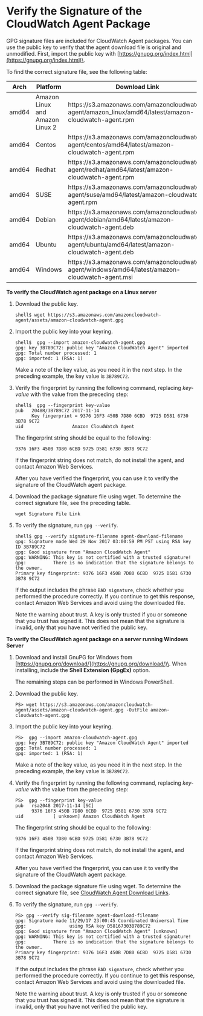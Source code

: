 # Verify the Signature of the CloudWatch Agent Package<a name="verify-CloudWatch-Agent-Package-Signature"></a>

GPG signature files are included for CloudWatch Agent packages\. You can use the public key to verify that the agent download file is original and unmodified\. First, import the public key with [https://gnupg.org/index.html](https://gnupg.org/index.html)\.

To find the correct signature file, see the following table: 


| Arch | Platform | Download Link | Signature File Link | 
| --- | --- | --- | --- | 
|  amd64 |  Amazon Linux and Amazon Linux 2  |  https://s3\.amazonaws\.com/amazoncloudwatch\-agent/amazon\_linux/amd64/latest/amazon\-cloudwatch\-agent\.rpm  |  https://s3\.amazonaws\.com/amazoncloudwatch\-agent/amazon\_linux/amd64/latest/amazon\-cloudwatch\-agent\.rpm\.sig  | 
|  amd64 |  Centos  |  https://s3\.amazonaws\.com/amazoncloudwatch\-agent/centos/amd64/latest/amazon\-cloudwatch\-agent\.rpm  |  https://s3\.amazonaws\.com/amazoncloudwatch\-agent/centos/amd64/latest/amazon\-cloudwatch\-agent\.rpm\.sig  | 
|  amd64 |  Redhat  |  https://s3\.amazonaws\.com/amazoncloudwatch\-agent/redhat/amd64/latest/amazon\-cloudwatch\-agent\.rpm  |  https://s3\.amazonaws\.com/amazoncloudwatch\-agent/redhat/amd64/latest/amazon\-cloudwatch\-agent\.rpm\.sig  | 
|  amd64 |  SUSE  |  https://s3\.amazonaws\.com/amazoncloudwatch\-agent/suse/amd64/latest/amazon\-cloudwatch\-agent\.rpm  |  https://s3\.amazonaws\.com/amazoncloudwatch\-agent/suse/amd64/latest/amazon\-cloudwatch\-agent\.rpm\.sig  | 
|  amd64 |  Debian  |  https://s3\.amazonaws\.com/amazoncloudwatch\-agent/debian/amd64/latest/amazon\-cloudwatch\-agent\.deb  |  https://s3\.amazonaws\.com/amazoncloudwatch\-agent/debian/amd64/latest/amazon\-cloudwatch\-agent\.deb\.sig  | 
|  amd64 |  Ubuntu  |  https://s3\.amazonaws\.com/amazoncloudwatch\-agent/ubuntu/amd64/latest/amazon\-cloudwatch\-agent\.deb  |  https://s3\.amazonaws\.com/amazoncloudwatch\-agent/ubuntu/amd64/latest/amazon\-cloudwatch\-agent\.deb\.sig  | 
|  amd64 |  Windows  |  https://s3\.amazonaws\.com/amazoncloudwatch\-agent/windows/amd64/latest/amazon\-cloudwatch\-agent\.msi  |  https://s3\.amazonaws\.com/amazoncloudwatch\-agent/windows/amd64/latest/amazon\-cloudwatch\-agent\.msi\.sig  | 

**To verify the CloudWatch agent package on a Linux server**

1. Download the public key\.

   ```
   shell$ wget https://s3.amazonaws.com/amazoncloudwatch-agent/assets/amazon-cloudwatch-agent.gpg
   ```

1. Import the public key into your keyring\.

   ```
   shell$  gpg --import amazon-cloudwatch-agent.gpg
   gpg: key 3B789C72: public key "Amazon CloudWatch Agent" imported
   gpg: Total number processed: 1
   gpg: imported: 1 (RSA: 1)
   ```

   Make a note of the key value, as you need it in the next step\. In the preceding example, the key value is `3B789C72`\.

1. Verify the fingerprint by running the following command, replacing *key\-value* with the value from the preceding step:

   ```
   shell$  gpg --fingerprint key-value
   pub   2048R/3B789C72 2017-11-14
         Key fingerprint = 9376 16F3 450B 7D80 6CBD  9725 D581 6730 3B78 9C72
   uid                  Amazon CloudWatch Agent
   ```

   The fingerprint string should be equal to the following:

   `9376 16F3 450B 7D80 6CBD 9725 D581 6730 3B78 9C72`

   If the fingerprint string does not match, do not install the agent, and contact Amazon Web Services\.

   After you have verified the fingerprint, you can use it to verify the signature of the CloudWatch agent package\.

1. Download the package signature file using wget\. To determine the correct signature file, see the preceding table\.

   ```
   wget Signature File Link
   ```

1. To verify the signature, run `gpg --verify`\.

   ```
   shell$ gpg --verify signature-filename agent-download-filename
   gpg: Signature made Wed 29 Nov 2017 03:00:59 PM PST using RSA key ID 3B789C72
   gpg: Good signature from "Amazon CloudWatch Agent"
   gpg: WARNING: This key is not certified with a trusted signature!
   gpg:          There is no indication that the signature belongs to the owner.
   Primary key fingerprint: 9376 16F3 450B 7D80 6CBD  9725 D581 6730 3B78 9C72
   ```

   If the output includes the phrase `BAD signature`, check whether you performed the procedure correctly\. If you continue to get this response, contact Amazon Web Services and avoid using the downloaded file\.

   Note the warning about trust\. A key is only trusted if you or someone that you trust has signed it\. This does not mean that the signature is invalid, only that you have not verified the public key\.

**To verify the CloudWatch agent package on a server running Windows Server**

1. Download and install GnuPG for Windows from [https://gnupg.org/download/](https://gnupg.org/download/)\. When installing, include the **Shell Extension \(GpgEx\)** option\.

   The remaining steps can be performed in Windows PowerShell\.

1. Download the public key\.

   ```
   PS> wget https://s3.amazonaws.com/amazoncloudwatch-agent/assets/amazon-cloudwatch-agent.gpg -OutFile amazon-cloudwatch-agent.gpg
   ```

1. Import the public key into your keyring\.

   ```
   PS>  gpg --import amazon-cloudwatch-agent.gpg
   gpg: key 3B789C72: public key "Amazon CloudWatch Agent" imported
   gpg: Total number processed: 1
   gpg: imported: 1 (RSA: 1)
   ```

   Make a note of the key value, as you need it in the next step\. In the preceding example, the key value is `3B789C72`\.

1. Verify the fingerprint by running the following command, replacing *key\-value* with the value from the preceding step:

   ```
   PS>  gpg --fingerprint key-value
   pub   rsa2048 2017-11-14 [SC]
         9376 16F3 450B 7D80 6CBD  9725 D581 6730 3B78 9C72
   uid           [ unknown] Amazon CloudWatch Agent
   ```

   The fingerprint string should be equal to the following:

   `9376 16F3 450B 7D80 6CBD 9725 D581 6730 3B78 9C72`

   If the fingerprint string does not match, do not install the agent, and contact Amazon Web Services\.

   After you have verified the fingerprint, you can use it to verify the signature of the CloudWatch agent package\.

1. Download the package signature file using wget\. To determine the correct signature file, see [CloudWatch Agent Download Links](install-CloudWatch-Agent-on-onprem.md#agent-download-link-table)\.

1. To verify the signature, run `gpg --verify`\.

   ```
   PS> gpg --verify sig-filename agent-download-filename
   gpg: Signature made 11/29/17 23:00:45 Coordinated Universal Time
   gpg:                using RSA key D58167303B789C72
   gpg: Good signature from "Amazon CloudWatch Agent" [unknown]
   gpg: WARNING: This key is not certified with a trusted signature!
   gpg:          There is no indication that the signature belongs to the owner.
   Primary key fingerprint: 9376 16F3 450B 7D80 6CBD  9725 D581 6730 3B78 9C72
   ```

   If the output includes the phrase `BAD signature`, check whether you performed the procedure correctly\. If you continue to get this response, contact Amazon Web Services and avoid using the downloaded file\.

   Note the warning about trust\. A key is only trusted if you or someone that you trust has signed it\. This does not mean that the signature is invalid, only that you have not verified the public key\.
